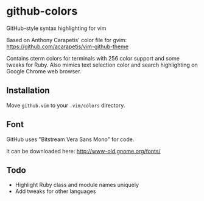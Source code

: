 github-colors
=============

GitHub-style syntax highlighting for vim

Based on Anthony Carapetis' color file for gvim: https://github.com/acarapetis/vim-github-theme

Contains cterm colors for terminals with 256 color support and some tweaks for Ruby. Also mimics text selection color and search highlighting on Google Chrome web browser.


Installation
------------

Move `github.vim` to your `.vim/colors` directory.

Font
----

GitHub uses "Bitstream Vera Sans Mono" for code.

It can be downloaded here:
http://www-old.gnome.org/fonts/

Todo
----

* Highlight Ruby class and module names uniquely
* Add tweaks for other languages
